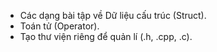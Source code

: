 - Các dạng bài tập về Dữ liệu cấu trúc (Struct).
- Toán tử (Operator).
- Tạo thư viện riêng để quản lí (.h, .cpp, .c).
